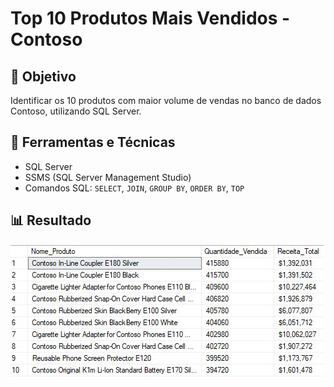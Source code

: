# Top 10 Produtos Mais Vendidos - Contoso

## 🧠 Objetivo
Identificar os 10 produtos com maior volume de vendas no banco de dados Contoso, utilizando SQL Server.

## 🔧 Ferramentas e Técnicas
- SQL Server
- SSMS (SQL Server Management Studio)
- Comandos SQL: `SELECT`, `JOIN`, `GROUP BY`, `ORDER BY`, `TOP`

## 📊 Resultado
![Resultado da Consulta](imagens/print_resultado.jpg)
